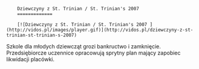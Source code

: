 
        Dziewczyny z St. Trinian / St. Trinian's 2007 
        =============
        
        [![Dziewczyny z St. Trinian / St. Trinian's 2007 ](http://vidos.pl/images/player.gif)](http://vidos.pl/dziewczyny-z-st-trinian-st-trinian-s-2007)
        
        
 Szkole dla młodych dziewcząt grozi bankructwo i zamknięcie. Przedsiębiorcze uczennice opracowują sprytny plan mający zapobiec likwidacji placówki.
    